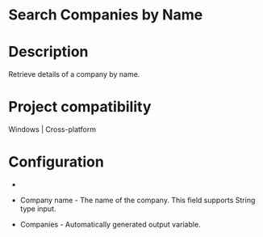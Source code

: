 ﻿# Search Companies by Name

# Description

Retrieve details of a company by name.

# Project compatibility

Windows | Cross-platform

# Configuration

* 
* Company name - The name of the company. This field supports String type input.









* Companies - Automatically generated output variable.
